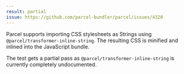 ```yaml
---
result: partial
issue: https://github.com/parcel-bundler/parcel/issues/4320
---
```


Parcel supports importing CSS stylesheets as Strings using `@parcel/transformer-inline-string`. The resulting CSS is minified and inlined into the JavaScript bundle.

The test gets a partial pass as `@parcel/transformer-inline-string` is currently completely undocumented.
